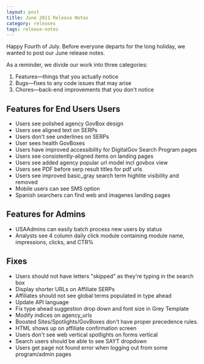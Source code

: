 ```yaml
---
layout: post
title: June 2011 Release Notes
category: releases
tags: release-notes
---
```

Happy Fourth of July. Before everyone departs for the long holiday, we wanted to post our June release notes.

As a reminder, we divide our work into three categories:

1. Features&mdash;things that you actually notice
1. Bugs&mdash;fixes to any code issues that may arise
1. Chores&mdash;back-end improvements that you don't notice

## Features for End Users Users

* Users see polished agency GovBox design
* Users see aligned text on SERPs
* Users don't see underlines on SERPs
* User sees health GovBoxes
* Users have improved accessibility for DigitalGov Search Program pages
* Users see consistently-aligned items on landing pages
* Users see added agency popular url model incl govbox view
* Users see PDF before serp result titles for pdf urls
* Users see improved basic_gray search term highlite visibility and removed
* Mobile users can see SMS option
* Spanish searchers can find web and imagenes landing pages

## Features for Admins

* USAAdmins can easily batch process new users by status
* Analysts see 4 column daily click module containing module name, impressions, clicks, and CTR% 

## Fixes

* Users should not have letters "skipped" as they're typing in the search box
* Display shorter URLs on Affiliate SERPs
* Affiliates should not see global terms populated in type ahead
* Update API language
* Fix type ahead suggestion drop down and font size in Grey Template
* Modify indices on agency_urls
* Boosted Sites/Spotlights/GovBoxes don't have proper precedence rules.
* HTML shows up on affiliate confirmation screen
* Users don't see web vertical spotlights on forms vertical
* Search users should be able to see SAYT dropdown
* Users get page not found error when logging out from some program/admin pages